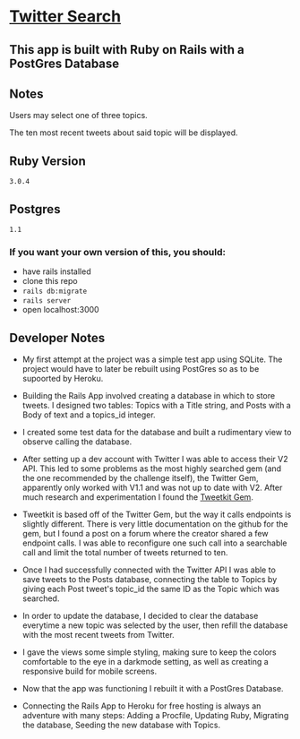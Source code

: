 # <a href="https://search-twi.herokuapp.com/">Twitter Search</a>

## This app is built with Ruby on Rails with a PostGres Database

## Notes

Users may select one of three topics. 

The ten most recent tweets about said topic will be displayed.

## Ruby Version
    3.0.4

## Postgres
    1.1

### If you want your own version of this, you should:
- have rails installed
- clone this repo
- <code>rails db:migrate</code>
- <code>rails server</code>
- open localhost:3000

## Developer Notes

- My first attempt at the project was a simple test app using SQLite. The project would have to later be rebuilt using PostGres so as to be supoorted by Heroku.

- Building the Rails App involved creating a database in which to store tweets. I designed two tables: Topics with a Title string, and Posts with a Body of text and a topics_id integer.

- I created some test data for the database and built a rudimentary view to observe calling the database.

- After setting up a dev account with Twitter I was able to access their V2 API. This led to some problems as the most highly searched gem (and the one recommended by the challenge itself), the Twitter Gem, apparently only worked with V1.1 and was not up to date with V2. After much research and experimentation I found the <a href="https://github.com/julianfssen/tweetkit">Tweetkit Gem</a>.

- Tweetkit is based off of the Twitter Gem, but the way it calls endpoints is slightly different. There is very little documentation on the github for the gem, but I found a post on a forum where the creator shared a few endpoint calls. I was able to reconfigure one such call into a searchable call and limit the total number of tweets returned to ten.

- Once I had successfully connected with the Twitter API I was able to save tweets to the Posts database, connecting the table to Topics by giving each Post tweet's topic_id the same ID as the Topic which was searched. 

- In order to update the database, I decided to clear the database everytime a new topic was selected by the user, then refill the database with the most recent tweets from Twitter.

- I gave the views some simple styling, making sure to keep the colors comfortable to the eye in a darkmode setting, as well as creating a responsive build for mobile screens.

- Now that the app was functioning I rebuilt it with a PostGres Database.

- Connecting the Rails App to Heroku for free hosting is always an adventure with many steps: Adding a Procfile, Updating Ruby, Migrating the database, Seeding the new database with Topics.